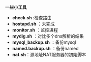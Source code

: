 **一些小工具**
- **check.sh** :检查路由
- **hostapd.sh** ：未完成
- **monitor.sh** ：监控进程
- **mydig.sh** ：对比多个dns解析的结果
- **mysql_backup.sh** ：备份mysql
- **named.backup.sh** ：备份named
- **nat.sh**：源地址NAT服务器的初始脚本




